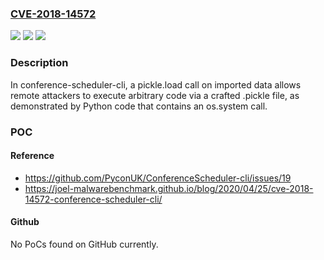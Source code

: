 ### [CVE-2018-14572](https://cve.mitre.org/cgi-bin/cvename.cgi?name=CVE-2018-14572)
![](https://img.shields.io/static/v1?label=Product&message=n%2Fa&color=blue)
![](https://img.shields.io/static/v1?label=Version&message=n%2Fa&color=blue)
![](https://img.shields.io/static/v1?label=Vulnerability&message=n%2Fa&color=brighgreen)

### Description

In conference-scheduler-cli, a pickle.load call on imported data allows remote attackers to execute arbitrary code via a crafted .pickle file, as demonstrated by Python code that contains an os.system call.

### POC

#### Reference
- https://github.com/PyconUK/ConferenceScheduler-cli/issues/19
- https://joel-malwarebenchmark.github.io/blog/2020/04/25/cve-2018-14572-conference-scheduler-cli/

#### Github
No PoCs found on GitHub currently.


